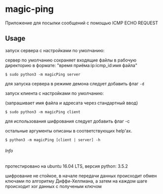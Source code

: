 # magic-ping
Приложение для посылки сообщений с помощью ICMP ECHO REQUEST

## Usage
запуск сервера с настройками по умолчанию:

сервер по умолчанию сохраняет входящие файлы в рабочую директорию
в формате: "время приёма:ip:icmp_id:имя файла"

```$ sudo python3 -m magicPing server```

для запуска сервера в режиме демона следует добавить флаг ```-d```

запуск клиента с настройками по умолчанию:

(запрашивает имя файла и адресата через стандартный ввод)

```$ sudo python3 -m magicPing client```

для использования шифрования следует добавить флаг -c

остальные аргументы описаны в соответствующих help'ах.

```$ python3 -m magicPing [client | server] -h```

###### Info
протестировано на ubuntu 16.04 LTS, версия python: 3.5.2

шифрование не стойкое,
в начале передачи данных происходит
обмен ключами по алгоритму Диффи-Хеллмана,
а затем на каждом шаге происходит xor данных с полученым ключом